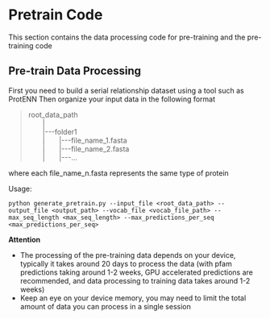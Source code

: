 # Pretrain Code


This section contains the data processing code for pre-training and the pre-training code <br>


## Pre-train Data Processing

First you need to build a serial relationship dataset using a tool such as ProtENN
Then organize your input data in the following format

> root_data_path <br>
&emsp;&emsp;| <br>
&emsp;&emsp;|---folder1 <br>
&emsp;&emsp;|&emsp;&emsp;|---file_name_1.fasta <br>
&emsp;&emsp;|&emsp;&emsp;|---file_name_2.fasta <br>
&emsp;&emsp;|&emsp;&emsp;|---... <br>

where each file_name_n.fasta represents the same type of protein

Usage:
```
python generate_pretrain.py --input_file <root_data_path> --output_file <output_path> --vocab_file <vocab_file_path> --max_seq_length <max_seq_length> --max_predictions_per_seq <max_predictions_per_seq>
```

**Attention**
* The processing of the pre-training data depends on your device, typically it takes around 20 days to process the data (with pfam predictions taking around 1-2 weeks, GPU accelerated predictions are recommended, and data processing to training data takes around 1-2 weeks)
* Keep an eye on your device memory, you may need to limit the total amount of data you can process in a single session

